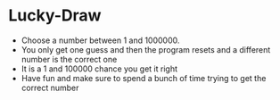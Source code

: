 # Lucky-Draw
- Choose a number between 1 and 1000000. 
- You only get one guess and then the program resets and a different number is the correct one
- It is a 1 and 100000 chance you get it right
- Have fun and make sure to spend a bunch of time trying to get the correct number
